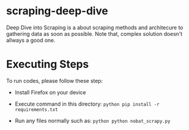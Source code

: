 # scraping-deep-dive

Deep Dive into Scraping is a about scraping methods and architecure to gathering data as soon as possible. Note that, complex solution doesn't allways a good one.



# Executing Steps
To run codes, please follow these step:

- Install Firefox on your device

- Execute command in this directory: `python
pip install -r requirements.txt`

- Run any files normally such as: `python
python nobat_scrapy.py`

